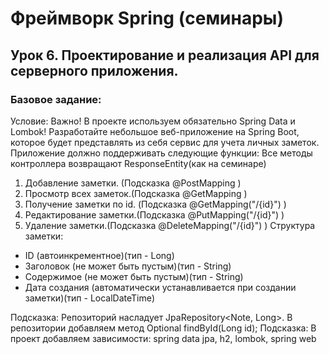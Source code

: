 # Фреймворк Spring (семинары)
## Урок 6. Проектирование и реализация API для серверного приложения.
### Базовое задание:
Условие:
Важно! В проекте используем обязательно Spring Data и Lombok!
Разработайте небольшое веб-приложение на Spring Boot, которое будет представлять из себя сервис для учета личных заметок. Приложение должно поддерживать следующие функции:
Все методы контроллера возвращают ResponseEntity(как на семинаре)
1. Добавление заметки. (Подсказка @PostMapping )
2. Просмотр всех заметок.(Подсказка @GetMapping )
3. Получение заметки по id. (Подсказка @GetMapping("/{id}") )
4. Редактирование заметки.(Подсказка @PutMapping("/{id}") )
5. Удаление заметки.(Подсказка @DeleteMapping("/{id}") )
Структура заметки:
- ID (автоинкрементное)(тип - Long)
- Заголовок (не может быть пустым)(тип - String)
- Содержимое (не может быть пустым)(тип - String)
- Дата создания (автоматически устанавливается при создании заметки)(тип - LocalDateTime)

Подсказка:
Репозиторий насладует JpaRepository<Note, Long>. В репозитории добавляем метод Optional<Note> findById(Long id);
Подсказка:
В проект добавляем зависимости: spring data jpa, h2, lombok, spring web
